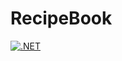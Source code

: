 # RecipeBook
[![.NET](https://github.com/simusr2/RecipeBook/actions/workflows/dotnet.yml/badge.svg)](https://github.com/simusr2/RecipeBook/actions/workflows/dotnet.yml)
